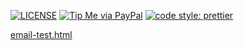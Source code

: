[![LICENSE](https://img.shields.io/badge/license-MIT-lightgrey.svg)](https://raw.githubusercontent.com/caniuse-email/caniuse.email/master/LICENSE)
[![Tip Me via PayPal](https://img.shields.io/badge/PayPal-tip%20me-green.svg?logo=paypal)](https://www.paypal.me/coliff)
[![code style: prettier](https://img.shields.io/badge/code_style-prettier-ff69b4.svg?style=flat-square)](https://github.com/prettier/prettier)

[email-test.html](email-test.html)
